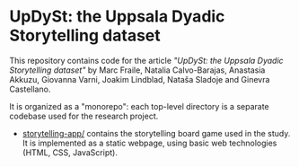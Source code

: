 # UpDySt: the Uppsala Dyadic Storytelling dataset

This repository contains code for the article *"UpDySt: the Uppsala Dyadic Storytelling dataset"* by Marc Fraile, Natalia Calvo-Barajas, Anastasia Akkuzu, Giovanna Varni, Joakim Lindblad, Nataša Sladoje and Ginevra Castellano.

It is organized as a "monorepo": each top-level directory is a separate codebase used for the research project.

* [storytelling-app/](storytelling-app/) contains the storytelling board game used in the study. It is implemented as a static webpage, using basic web technologies (HTML, CSS, JavaScript).
